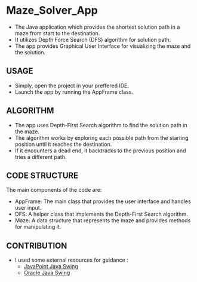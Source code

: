 
# Maze_Solver_App

* The Java application which provides the shortest solution path in a maze from start to the destination.
* It utilizes Depth Force Search (DFS) algorithm for solution path.
* The app provides Graphical User Interface for visualizing the maze and the solution.

## USAGE
* Simply, open the project in your preffered IDE.
* Launch the app by running the AppFrame class.

## ALGORITHM
* The app uses Depth-First Search algorithm to find the solution path in the maze.
* The algorithm works by exploring each possible path from the starting position until it reaches the destination. 
* If it encounters a dead end, it backtracks to the previous position and tries a different path.

## CODE STRUCTURE
The main components of the code are:

* AppFrame: The main class that provides the user interface and handles user input.
* DFS: A helper class that implements the Depth-First Search algorithm.
* Maze: A data structure that represents the maze and provides methods for manipulating it.

## CONTRIBUTION
* I used some external resources for guidance : 
    * [JavaPoint Java Swing](https://www.javatpoint.com/java-swing)
    * [Oracle Java Swing](https://docs.oracle.com/javase/tutorial/uiswing/index.html)



